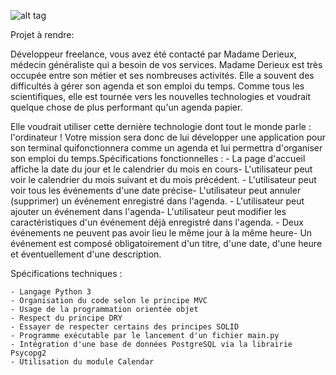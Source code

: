 ![alt tag](https://www.ville-mordelles.fr/medias/2015/02/agenda-1.jpg)


Projet à rendre:

Développeur freelance, vous avez été contacté par Madame Derieux, médecin généraliste qui a besoin de vos services. Madame Derieux est très occupée entre son métier et ses nombreuses activités. Elle a souvent des difficultés à gérer son agenda et son emploi du temps. Comme tous les scientifiques, elle est tournée vers les nouvelles technologies et voudrait quelque chose de plus performant qu'un agenda papier. 

Elle voudrait utiliser cette dernière technologie dont tout le monde parle : l'ordinateur ! Votre mission sera donc de lui développer une application pour son terminal quifonctionnera comme un agenda et lui permettra d'organiser son emploi du temps.Spécifications fonctionnelles :
    - La page d'accueil affiche la date du jour et le calendrier du mois en cours- L'utilisateur peut voir le calendrier du mois suivant et du mois précédent.
    - L'utilisateur peut voir tous les événements d'une date précise- L'utilisateur peut annuler (supprimer) un événement enregistré dans l'agenda.
    - L'utilisateur peut ajouter un événement dans l'agenda- L'utilisateur peut modifier les caractéristiques d'un événement déjà enregistré dans l'agenda.
    - Deux événements ne peuvent pas avoir lieu le même jour à la même heure- Un événement est composé obligatoirement d'un titre, d'une date, d'une heure et éventuellement d'une description.
    
Spécifications techniques :

    - Langage Python 3
    - Organisation du code selon le principe MVC
    - Usage de la programmation orientée objet
    - Respect du principe DRY
    - Essayer de respecter certains des principes SOLID
    - Programme exécutable par le lancement d'un fichier main.py
    - Intégration d'une base de données PostgreSQL via la librairie Psycopg2
    - Utilisation du module Calendar



